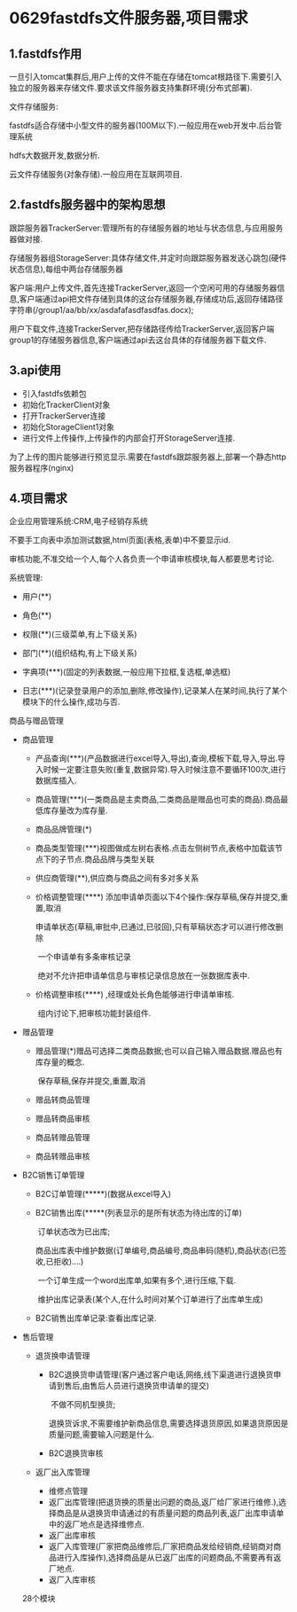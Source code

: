 # 0629fastdfs文件服务器,项目需求

## 1.fastdfs作用

一旦引入tomcat集群后,用户上传的文件不能在存储在tomcat根路径下.需要引入独立的服务器来存储文件.要求该文件服务器支持集群环境(分布式部署).



文件存储服务:

fastdfs适合存储中小型文件的服务器(100M以下).一般应用在web开发中.后台管理系统

hdfs大数据开发,数据分析.

云文件存储服务(对象存储).一般应用在互联网项目.



## 2.fastdfs服务器中的架构思想

跟踪服务器TrackerServer:管理所有的存储服务器的地址与状态信息,与应用服务器做对接.

存储服务器组StorageServer:具体存储文件,并定时向跟踪服务器发送心跳包(硬件状态信息),每组中两台存储服务器

客户端:用户上传文件,首先连接TrackerServer,返回一个空闲可用的存储服务器信息,客户端通过api把文件存储到具体的这台存储服务器,存储成功后,返回存储路径字符串(/group1/aa/bb/xx/asdafafasdfasdfas.docx);

​	   用户下载文件,连接TrackerServer,把存储路径传给TrackerServer,返回客户端group1的存储服务器信息,客户端通过api去这台具体的存储服务器下载文件.



## 3.api使用

- 引入fastdfs依赖包
- 初始化TrackerClient对象
- 打开TrackerServer连接
- 初始化StorageClient1对象
- 进行文件上传操作,上传操作的内部会打开StorageServer连接.



为了上传的图片能够进行预览显示.需要在fastdfs跟踪服务器上,部署一个静态http服务器程序(nginx)



## 4.项目需求

企业应用管理系统:CRM,电子经销存系统

不要手工向表中添加测试数据,html页面(表格,表单)中不要显示id.

审核功能,不准交给一个人,每个人各负责一个申请审核模块,每人都要思考讨论.



系统管理:

- 用户(**)

- 角色(**)

- 权限(**)(三级菜单,有上下级关系)

- 部门(**)(组织结构,有上下级关系)

- 字典项(***)(固定的列表数据,一般应用下拉框,复选框,单选框)

- 日志(***)(记录登录用户的添加,删除,修改操作),记录某人在某时间,执行了某个模块下的什么操作,成功与否.



商品与赠品管理

- 商品管理

  - 产品查询(***)(产品数据进行excel导入,导出),查询,模板下载,导入,导出.导入时候一定要注意失败(重复,数据异常).导入时候注意不要循环100次,进行数据库插入.

  - 商品管理(***)(一类商品是主卖商品,二类商品是赠品也可卖的商品).商品最低库存量改为库存量.

  - 商品品牌管理(*)

  - 商品类型管理(***)视图做成左树右表格.点击左侧树节点,表格中加载该节点下的子节点.商品品牌与类型关联

  - 供应商管理(**),供应商与商品之间有多对多关系

  - 价格调整管理(****)  添加申请单页面以下4个操作:保存草稿,保存并提交,重置,取消

    ​				    申请单状态(草稿,审批中,已通过,已驳回),只有草稿状态才可以进行修改删除

    ​				    一个申请单有多条审核记录

    ​				绝对不允许把申请单信息与审核记录信息放在一张数据库表中.

  - 价格调整审核(****) ,经理或处长角色能够进行申请单审核.

    ​				   组内讨论下,把审核功能封装组件.

- 赠品管理

  - 赠品管理(*)赠品可选择二类商品数据;也可以自己输入赠品数据.赠品也有库存量的概念.

    ​			保存草稿,保存并提交,重置,取消

  - 赠品转商品管理

  - 赠品转商品审核

  - 商品转赠品管理

  - 商品转赠品审核



- B2C销售订单管理

  - B2C订单管理(\*****)(数据从excel导入)

  - B2C销售出库(*****(列表显示的是所有状态为待出库的订单)

    ​	订单状态改为已出库;

    ​	商品出库表中维护数据(订单编号,商品编号,商品串码(随机),商品状态(已签收,已拒收)....)

    ​	一个订单生成一个word出库单,如果有多个,进行压缩,下载.

    ​	维护出库记录表(某个人,在什么时间对某个订单进行了出库单生成)

  - B2C销售出库单记录:查看出库记录.

- 售后管理

  - 退货换申请管理

    - B2C退换货申请管理(客户通过客户电话,网络,线下渠道进行退换货申请到售后,由售后人员进行退换货申请单的提交)

      ​	不做不同机型换货;

      ​	退换货诉求,不需要维护新商品信息,需要选择退货原因,如果退货原因是质量问题,需要输入问题是什么.

    - B2C退换货审核

  - 返厂出入库管理

    - 维修点管理
    - 返厂出库管理(把退货换的质量出问题的商品,返厂给厂家进行维修.),选择商品是从退换货申请通过的有质量问题的商品列表,返厂出库申请单中的返厂地点是选择维修点.
    - 返厂出库审核
    - 返厂入库管理(厂家把商品维修后,厂家把商品发给经销商,经销商对商品进行入库操作),选择商品是从已返厂出库的问题商品,不需要再有返厂地点.
    - 返厂入库审核



  28个模块






















